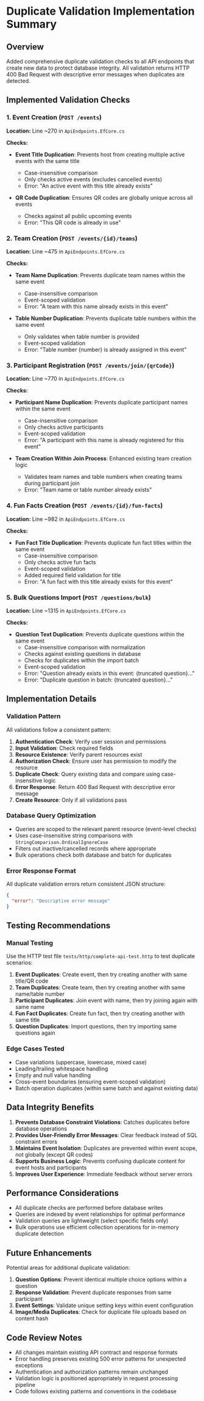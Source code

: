 # Duplicate Validation Implementation Summary

## Overview

Added comprehensive duplicate validation checks to all API endpoints that create new data to protect database integrity. All validation returns HTTP 400 Bad Request with descriptive error messages when duplicates are detected.

## Implemented Validation Checks

### 1. Event Creation (`POST /events`)

**Location:** Line ~270 in `ApiEndpoints.EfCore.cs`

**Checks:**

- **Event Title Duplication**: Prevents host from creating multiple active events with the same title
  - Case-insensitive comparison
  - Only checks active events (excludes cancelled events)
  - Error: "An active event with this title already exists"

- **QR Code Duplication**: Ensures QR codes are globally unique across all events
  - Checks against all public upcoming events
  - Error: "This QR code is already in use"

### 2. Team Creation (`POST /events/{id}/teams`)

**Location:** Line ~475 in `ApiEndpoints.EfCore.cs`

**Checks:**

- **Team Name Duplication**: Prevents duplicate team names within the same event
  - Case-insensitive comparison
  - Event-scoped validation
  - Error: "A team with this name already exists in this event"

- **Table Number Duplication**: Prevents duplicate table numbers within the same event
  - Only validates when table number is provided
  - Event-scoped validation
  - Error: "Table number {number} is already assigned in this event"

### 3. Participant Registration (`POST /events/join/{qrCode}`)

**Location:** Line ~770 in `ApiEndpoints.EfCore.cs`

**Checks:**

- **Participant Name Duplication**: Prevents duplicate participant names within the same event
  - Case-insensitive comparison
  - Only checks active participants
  - Event-scoped validation
  - Error: "A participant with this name is already registered for this event"

- **Team Creation Within Join Process**: Enhanced existing team creation logic
  - Validates team names and table numbers when creating teams during participant join
  - Error: "Team name or table number already exists"

### 4. Fun Facts Creation (`POST /events/{id}/fun-facts`)

**Location:** Line ~982 in `ApiEndpoints.EfCore.cs`

**Checks:**

- **Fun Fact Title Duplication**: Prevents duplicate fun fact titles within the same event
  - Case-insensitive comparison
  - Only checks active fun facts
  - Event-scoped validation
  - Added required field validation for title
  - Error: "A fun fact with this title already exists for this event"

### 5. Bulk Questions Import (`POST /questions/bulk`)

**Location:** Line ~1315 in `ApiEndpoints.EfCore.cs`

**Checks:**

- **Question Text Duplication**: Prevents duplicate questions within the same event
  - Case-insensitive comparison with normalization
  - Checks against existing questions in database
  - Checks for duplicates within the import batch
  - Event-scoped validation
  - Error: "Question already exists in this event: {truncated question}..."
  - Error: "Duplicate question in batch: {truncated question}..."

## Implementation Details

### Validation Pattern

All validations follow a consistent pattern:

1. **Authentication Check**: Verify user session and permissions
2. **Input Validation**: Check required fields
3. **Resource Existence**: Verify parent resources exist
4. **Authorization Check**: Ensure user has permission to modify the resource
5. **Duplicate Check**: Query existing data and compare using case-insensitive logic
6. **Error Response**: Return 400 Bad Request with descriptive error message
7. **Create Resource**: Only if all validations pass

### Database Query Optimization

- Queries are scoped to the relevant parent resource (event-level checks)
- Uses case-insensitive string comparisons with `StringComparison.OrdinalIgnoreCase`
- Filters out inactive/cancelled records where appropriate
- Bulk operations check both database and batch for duplicates

### Error Response Format

All duplicate validation errors return consistent JSON structure:

```json
{
  "error": "Descriptive error message"
}
```

## Testing Recommendations

### Manual Testing

Use the HTTP test file `tests/http/complete-api-test.http` to test duplicate scenarios:

1. **Event Duplicates**: Create event, then try creating another with same title/QR code
2. **Team Duplicates**: Create team, then try creating another with same name/table number
3. **Participant Duplicates**: Join event with name, then try joining again with same name
4. **Fun Fact Duplicates**: Create fun fact, then try creating another with same title
5. **Question Duplicates**: Import questions, then try importing same questions again

### Edge Cases Tested

- Case variations (uppercase, lowercase, mixed case)
- Leading/trailing whitespace handling
- Empty and null value handling
- Cross-event boundaries (ensuring event-scoped validation)
- Batch operation duplicates (within same batch and against existing data)

## Data Integrity Benefits

1. **Prevents Database Constraint Violations**: Catches duplicates before database operations
2. **Provides User-Friendly Error Messages**: Clear feedback instead of SQL constraint errors
3. **Maintains Event Isolation**: Duplicates are prevented within event scope, not globally (except QR codes)
4. **Supports Business Logic**: Prevents confusing duplicate content for event hosts and participants
5. **Improves User Experience**: Immediate feedback without server errors

## Performance Considerations

- All duplicate checks are performed before database writes
- Queries are indexed by event relationships for optimal performance
- Validation queries are lightweight (select specific fields only)
- Bulk operations use efficient collection operations for in-memory duplicate detection

## Future Enhancements

Potential areas for additional duplicate validation:

1. **Question Options**: Prevent identical multiple choice options within a question
2. **Response Validation**: Prevent duplicate responses from same participant
3. **Event Settings**: Validate unique setting keys within event configuration
4. **Image/Media Duplicates**: Check for duplicate file uploads based on content hash

## Code Review Notes

- All changes maintain existing API contract and response formats
- Error handling preserves existing 500 error patterns for unexpected exceptions
- Authentication and authorization patterns remain unchanged
- Validation logic is positioned appropriately in request processing pipeline
- Code follows existing patterns and conventions in the codebase
